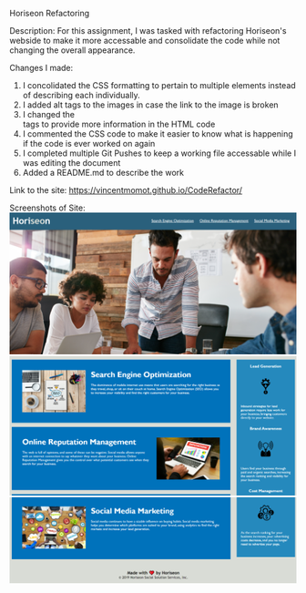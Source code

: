 Horiseon Refactoring

Description: For this assignment, I was tasked with refactoring Horiseon's webside to make it more accessable and consolidate the code while not changing the overall appearance.

Changes I made:
1) I concolidated the CSS formatting to pertain to multiple elements instead of describing each individually.
2) I added alt tags to the images in case the link to the image is broken
3) I changed the <div> tags to provide more information in the HTML code
4) I commented the CSS code to make it easier to know what is happening if the code is ever worked on again
5) I completed multiple Git Pushes to keep a working file accessable while I was editing the document
6) Added a README.md to describe the work

Link to the site: https://vincentmomot.github.io/CodeRefactor/

Screenshots of Site:
![alt text](assets/images/readme_img_1.png)
![alt text](assets/images/readme_img_2.png)
![alt text](assets/images/readme_img_3.png)

